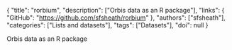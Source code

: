{
  "title": "rorbium",
  "description": ["Orbis data as an R package"],
  "links": {
    "GitHub": "https://github.com/sfsheath/rorbium"
  },
  "authors": ["sfsheath"],
  "categories": ["Lists and datasets"],
  "tags": ["Datasets"],
  "doi": null
}

<!-- Generated by csv2md.R – do not edit by hand -->

Orbis data as an R package